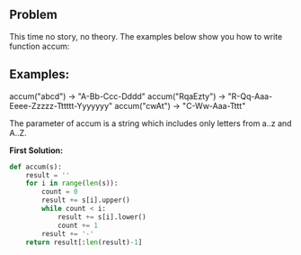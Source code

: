## Problem

This time no story, no theory. The examples below show you how to write function accum:

## Examples:

accum("abcd") -> "A-Bb-Ccc-Dddd"
accum("RqaEzty") -> "R-Qq-Aaa-Eeee-Zzzzz-Tttttt-Yyyyyyy"
accum("cwAt") -> "C-Ww-Aaa-Tttt"

The parameter of accum is a string which includes only letters from a..z and A..Z.

**First Solution:**

```python
def accum(s):
    result = ''
    for i in range(len(s)):
        count = 0
        result += s[i].upper()
        while count < i:
            result += s[i].lower()
            count += 1
        result += '-'
    return result[:len(result)-1]
```
